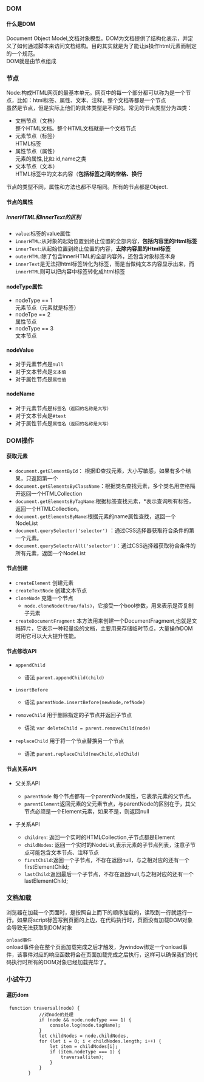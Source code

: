 ### DOM

#### 什么是DOM
Document Object Model,文档对象模型。DOM为文档提供了结构化表示，并定义了如何通过脚本来访问文档结构。目的其实就是为了能让js操作html元素而制定的一个规范。</br>
DOM就是由节点组成

### 节点
Node:构成HTML网页的最基本单元。网页中的每一个部分都可以称为是一个节点，比如：html标签、属性、文本、注释、整个文档等都是一个节点</br>
虽然是节点，但是实际上他们的具体类型是不同的。常见的节点类型分为四类：
- 文档节点（文档）</br>
    整个HTML文档。整个HTML文档就是一个文档节点
- 元素节点（标签）</br>
    HTML标签
- 属性节点（属性）</br>
    元素的属性,比如:id,name之类
- 文本节点（文本）</br>
    HTML标签中的文本内容（**包括标签之间的空格、换行**</br>

节点的类型不同，属性和方法也都不尽相同。所有的节点都是Object.

#### 节点的属性

##### innerHTML和innerText的区别
- `value`:标签的value属性
- `innerHTML`:从对象的起始位置到终止位置的全部内容，**包括内容里的Html标签**
- `innerText`:从起始位置到终止位置的内容，**去除内容里的Html标签**
- `outerHTML`:除了包含innerHTML的全部内容外，还包含对象标签本身
- `innerText`是无法把html标签转化为标签，而是当做纯文本内容显示出来，而`innerHTML`则可以把内容中标签转化成html标签

#### nodeType属性
- nodeType == 1 </br>
    元素节点（元素就是标签）
- nodeTpe == 2 </br>
    属性节点
- nodeType == 3</br>
   文本节点

#### nodeValue
- 对于元素节点是`null`
- 对于文本节点是`文本值`
- 对于属性节点是`属性值`

#### nodeName
- 对于元素节点是`标签名（返回的名称是大写）`
- 对于文本节点是`#text`
- 对于属性节点是`属性名（返回的名称是大写）`


### DOM操作
#### 获取元素
- `document.getElementById`：
根据ID查找元素，大小写敏感，如果有多个结果，只返回第一个
- `document.getElementsByClassName`：根据类名查找元素，多个类名用空格隔开返回一个HTMLCollection
- `document.getElementsByTagName`:根据标签查找元素，*表示查询所有标签，返回一个HTMLCollection。
- `document.getElementsByName`:根据元素的name属性查找，返回一个NodeList
- `document.querySelector('selector')` ：通过CSS选择器获取符合条件的第一个元素。
- `document.querySelectorAll('selector')`：通过CSS选择器获取符合条件的所有元素，返回一个NodeList

#### 节点创建
- `createElement` 创建元素
- `createTextNode` 创建文本节点
- `cloneNode` 克隆一个节点
    - `node.cloneNode(true/fals)`，它接受一个bool参数，用来表示是否复制子元素
- `createDocumentFragment` 本方法用来创建一个DocumentFragment,也就是文档碎片，它表示一种轻量级的文档，主要用来存储临时节点，大量操作DOM时用它可以大大提升性能。


#### 节点修改API
- `appendChild`
    - 语法
      `parent.appendChild(child)`

- `insertBefore`
    - 语法
      `parentNode.insertBefore(newNode,refNode)`
- `removeChild`
用于删除指定的子节点并返回子节点
    - 语法
     `var deleteChild = parent.removeChild(node)`
- `replaceChild`
用于将一个节点替换另一个节点
    - 语法
    `parent.replaceChild(newChild,oldChild)`

#### 节点关系API
- 父关系API
    - `parentNode` 
    每个节点都有一个parentNode属性，它表示元素的父节点。
    - `parentElement`返回元素的父元素节点，与parentNode的区别在于，其父节点必须是一个Element元素，如果不是，则返回null

- 子关系API
    - `children`: 返回一个实时的HTMLCollection,子节点都是Element
    - `childNodes`: 返回一个实时的NodeList,表示元素的子节点列表，注意子节点可能包含文本节点、注释节点
    - `firstChild`:返回一个子节点，不存在返回null，与之相对应的还有一个firstElementChild;
    - `lastChild`:返回最后一个子节点，不存在返回null,与之相对应的还有一个lastElementChild;


### 文档加载
浏览器在加载一个页面时，是按照自上而下的顺序加载的，读取到一行就运行一行。如果将script标签写到页面的上边，在代码执行时，页面没有加载DOM对象会导致无法获取到DOM对象

`onload事件`</br>
onload事件会在整个页面加载完成之后才触发，为window绑定一个onload事件，该事件对应的响应函数将会在页面加载完成之后执行，这样可以确保我们的代码执行时所有的DOM对象已经加载完毕了。


### 小试牛刀
#### 遍历dom
```
 function traversal(node) {
            //对node的处理
            if (node && node.nodeType === 1) {
                console.log(node.tagName);
            }
            let childNodes = node.childNodes,
            for (let i = 0; i < childNodes.length; i++) {
                let item = childNodes[i];
                if (item.nodeType === 1) {
                    traversal(item);
                }
            }
        }
```


